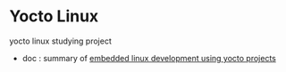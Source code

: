 # Yocto Linux

yocto linux studying project

* doc : summary of [embedded linux development using yocto projects](http://www.yes24.com/Product/Goods/63826178)